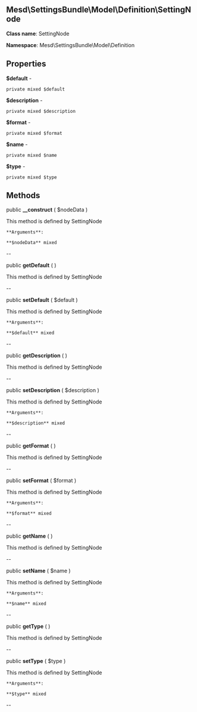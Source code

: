 Mesd\SettingsBundle\Model\Definition\SettingNode
---------------

    

    


**Class name**: SettingNode

**Namespace**: Mesd\SettingsBundle\Model\Definition









Properties
----------


**$default** - 



    private mixed $default






**$description** - 



    private mixed $description






**$format** - 



    private mixed $format






**$name** - 



    private mixed $name






**$type** - 



    private mixed $type






Methods
-------


public **__construct** ( $nodeData )


    







This method is defined by SettingNode


    **Arguments**:

    **$nodeData** mixed 


--


public **getDefault** (  )


    







This method is defined by SettingNode



--


public **setDefault** ( $default )


    







This method is defined by SettingNode


    **Arguments**:

    **$default** mixed 


--


public **getDescription** (  )


    







This method is defined by SettingNode



--


public **setDescription** ( $description )


    







This method is defined by SettingNode


    **Arguments**:

    **$description** mixed 


--


public **getFormat** (  )


    







This method is defined by SettingNode



--


public **setFormat** ( $format )


    







This method is defined by SettingNode


    **Arguments**:

    **$format** mixed 


--


public **getName** (  )


    







This method is defined by SettingNode



--


public **setName** ( $name )


    







This method is defined by SettingNode


    **Arguments**:

    **$name** mixed 


--


public **getType** (  )


    







This method is defined by SettingNode



--


public **setType** ( $type )


    







This method is defined by SettingNode


    **Arguments**:

    **$type** mixed 


--

